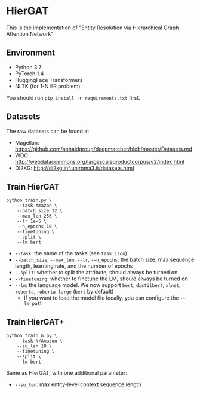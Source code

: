 # HierGAT

This is the implementation of "Entity Resolution via Hierarchical Graph Attention Network"

## Environment

* Python 3.7
* PyTorch 1.4
* HuggingFace Transformers
* NLTK (for 1-N ER problem)

You should run `pip install -r requirements.txt` first.

## Datasets

The raw datasets can be found at

* Magellan: https://github.com/anhaidgroup/deepmatcher/blob/master/Datasets.md
* WDC: http://webdatacommons.org/largescaleproductcorpus/v2/index.html
* DI2KG: http://di2kg.inf.uniroma3.it/datasets.html

## Train HierGAT

```
python train.py \ 
	--task Amazon \
	--batch_size 32 \
	--max_len 256 \
	--lr 1e-5 \
	--n_epochs 10 \
	--finetuning \
	--split \
	--lm bert
```

- `--task`: the name of the tasks (see `task.json`)
- `--batch_size`, `--max_len`, `--lr`, `--n_epochs`: the batch size, max sequence length, learning rate, and the number of epochs
- `--split`: whether to split the attribute, should always be turned on
- `--finetuning`: whether to finetune the LM, should always be turned on
- `--lm`: the language model. We now support `bert`, `distilbert`, `xlnet`, `roberta`, `roberta-large` (`bert` by default)
  - If you want to load the model file locally, you can configure the `--lm_path`

##  Train HierGAT+

```
python train_n.py \ 
	--task N/Amazon \
	--su_len 10 \
	--finetuning \
	--split \
	--lm bert
```

Same as HierGAT, with one additional parameter:

* `--su_len`: max entity-level context sequence length